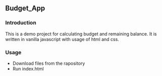 ## Budget_App

### Introduction
This is a demo project for calculating budget and remaining balance.
It is written in vanilla javascript with usage of html and css.

### Usage
- Download files from the rapository
- Run index.html
